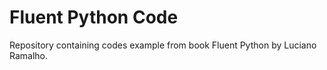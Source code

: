 # Fluent Python Code
Repository containing codes example from book Fluent Python by Luciano Ramalho.
